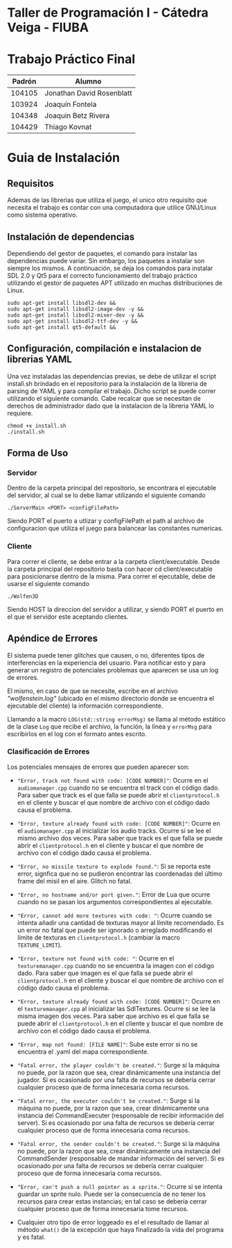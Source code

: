# Taller de Programación I - Cátedra Veiga - FIUBA
# Trabajo Práctico Final

| Padrón | Alumno                    |
|--------|---------------------------|
| 104105 | Jonathan David Rosenblatt |
| 103924 | Joaquín Fontela           |
| 104348 | Joaquin Betz Rivera       |
| 104429 | Thiago Kovnat             |

# Guia de Instalación
## Requisitos
Ademas de las librerias que utiliza el juego, el unico otro requisito que necesita el trabajo es contar con una computadora que utilice GNU/Linux como sistema operativo.

## Instalación de dependencias

Dependiendo del gestor de paquetes, el comando para instalar las dependencias puede variar. Sin embargo, los paquetes a instalar son siempre los mismos. A continuación, se deja los comandos para instalar SDL 2.0 y Qt5 para el correcto funcionamiento del trabajo práctico utilizando el gestor de paquetes APT utilizado en muchas distribuciones de Linux.

```
sudo apt-get install libsdl2-dev &&
sudo apt-get install libsdl2-image-dev -y &&
sudo apt-get install libsdl2-mixer-dev -y &&
sudo apt-get install libsdl2-ttf-dev -y &&
sudo apt-get install qt5-default &&
```
## Configuración, compilación e instalacion de librerias YAML
Una vez instaladas las dependencias previas, se debe de utilizar el script install.sh brindado en el repositorio para la instalación de la libreria de parsing de YAML y para compilar el trabajo. Dicho script se puede correr utilizando el siguiente comando. Cabe recalcar que se necesitan de derechos de administrador dado que la instalacion de la libreria YAML lo requiere.

```
chmod +x install.sh
./install.sh
```

## Forma de Uso
### Servidor
Dentro de la carpeta principal del repositorio, se encontrara el ejecutable del servidor, al cual se lo debe llamar utilizando el siguiente comando
```
./ServerMain <PORT> <configFilePath>
```
Siendo PORT el puerto a utlizar y configFilePath el path al archivo de configuracion que utiliza el juego para balancear las constantes numericas.

### Cliente
Para correr el cliente, se debe entrar a la carpeta client/executable. Desde la carpeta principal del repositorio basta con hacer cd client/executable para posicionarse dentro de la misma. Para correr el ejecutable, debe de usarse el siguiente comando

```
./Wolfen3D
```
Siendo HOST la direccion del servidor a utilizar, y siendo PORT el puerto en el que el servidor este aceptando clientes.

## Apéndice de Errores

El sistema puede tener glitches que causen, o no, diferentes tipos de interferencias en la experiencia del usuario. Para notificar esto y para generar un registro de potenciales problemas que aparecen se usa un log de errores.

El mismo, en caso de que se necesite, escribe en el archivo _"wolfenstein.log"_ (ubicado en el mismo directorio donde se encuentra el ejecutable del cliente) la información correspondiente.

Llamando a la macro `LOG(std::string errorMsg)` se llama al método estático de la clase `Log` que recibe el archivo, la función, la línea y `errorMsg` para escribirlos en el log con el formato antes escrito.

### Clasificación de Errores

Los potenciales mensajes de errores que pueden aparecer son:

- `"Error, track not found with code: [CODE NUMBER]"`: Ocurre en el `audiomanager.cpp` cuando no se encuentra el track con el código dado. Para saber que track es el que falla se puede abrir el `clientprotocol.h` en el cliente y buscar el que nombre de archivo con el código dado causa el problema.   

- `"Error, texture already found with code: [CODE NUMBER]"`: Ocurre en el `audiomanager.cpp` al inicializar los audio tracks. Ocurre si se lee el mismo archivo dos veces. Para saber que track es el que falla se puede abrir el `clientprotocol.h` en el cliente y buscar el que nombre de archivo con el código dado causa el problema.   

- `"Error, no missile texture to explode found."`: Si se reporta este error, signfica que no se pudieron encontrar las coordenadas del último frame del misil en el aire. Glitch no fatal.

- `"Error, no hostname and/or port given."`: Error de Lua que ocurre cuando no se pasan los argumentos correspondientes al ejecutable.

- `"Error, cannot add more textures with code: "`: Ocurre cuando se intenta añadir una cantidad de texturas mayor al límite recomendado. Es un error no fatal que puede ser ignorado o arreglado modificando el límite de texturas en `clientprotocol.h` (cambiar la macro `TEXTURE_LIMIT`).

- `"Error, texture not found with code: "`: Ocurre en el `texturemanager.cpp` cuando no se encuentra la imagen con el código dado. Para saber que imagen es el que falla se puede abrir el `clientprotocol.h` en el cliente y buscar el que nombre de archivo con el código dado causa el problema.   

- `"Error, texture already found with code: [CODE NUMBER]"`:  Ocurre en el `texturemanager.cpp` al inicializar las SdlTextures. Ocurre si se lee la misma imagen dos veces. Para saber que archivo es el que falla se puede abrir el `clientprotocol.h` en el cliente y buscar el que nombre de archivo con el código dado causa el problema.   

- `"Error, map not found: [FILE NAME]"`: Sube este error si no se encuentra el .yaml del mapa correspondiente.

- `"Fatal error, the player couldn't be created."`: Surge si la máquina no puede, por la razon que sea, crear dinámicamente una instancia del jugador. Si es ocasionado por una falta de recursos se debería cerrar cualquier proceso que de forma innecesaria coma recursos.

- `"Fatal error, the executer couldn't be created."`: Surge si la máquina no puede, por la razon que sea, crear dinámicamente una instancia del CommandExecuter (responsable de recibir información del server). Si es ocasionado por una falta de recursos se debería cerrar cualquier proceso que de forma innecesaria coma recursos.

- `"Fatal error, the sender couldn't be created."`: Surge si la máquina no puede, por la razon que sea, crear dinámicamente una instancia del CommandSender (responsable de mandar información del server). Si es ocasionado por una falta de recursos se debería cerrar cualquier proceso que de forma innecesaria coma recursos.

- `"Error, can't push a null pointer as a sprite."`: Ocurre si se intenta guardar un sprite nulo. Puede ser la consecuencia de no tener los recursos para crear estas instancias; en tal caso se debería cerrar cualquier proceso que de forma innecesaria tome recursos.

- Cualquier otro tipo de error loggeado es el el resultado de llamar al método `what()` de la excepción que haya finalizado la vida del programa y es fatal.
